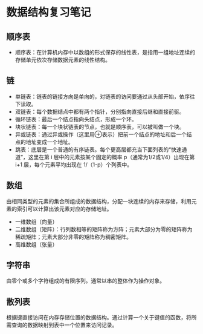 # 数据结构复习笔记

## 顺序表
* 顺序表：在计算机内存中以数组的形式保存的线性表，是指用一组地址连续的存储单元依次存储数据元素的线性结构。

## 链
* 单链表：链表的链接方向是单向的，对链表的访问要通过从头部开始，依序往下读取。
* 双链表：每个数据结点中都有两个指针，分别指向直接后继和直接前驱。
* 循环链表：最后一个结点指向头结点，形成一个环。
* 块状链表：每一个块状链表的节点，也就是顺序表，可以被叫做一个块。
* 异或链表：通过异或操作（这里用⊕表示）把前一个结点的地址和后一个结点的地址变成一个地址。
* 跳表：底层是一个普通的有序链表。每个更高层都充当下面列表的“快速通道”，这里在第 i 层中的元素按某个固定的概率 p（通常为1/2或1/4）出现在第 i+1 层，每个元素平均出现在 1/（1-p）个列表中。

## 数组
由相同类型的元素的集合所组成的数据结构，分配一块连续的内存来存储，利用元素的索引可以计算出该元素对应的存储地址。
* 一维数组（向量）
* 二维数组（矩阵）：行列数相等的矩阵称为方阵；元素大部分为零的矩阵称为稀疏矩阵；元素大部分非零的矩阵称为稠密矩阵。
* 高维数组（张量）

## 字符串
由零个或多个字符组成的有限序列。通常以串的整体作为操作对象。

## 散列表
根据键直接访问在内存存储位置的数据结构。通过计算一个关于键值的函数，将所需查询的数据映射到表中一个位置来访问记录。
